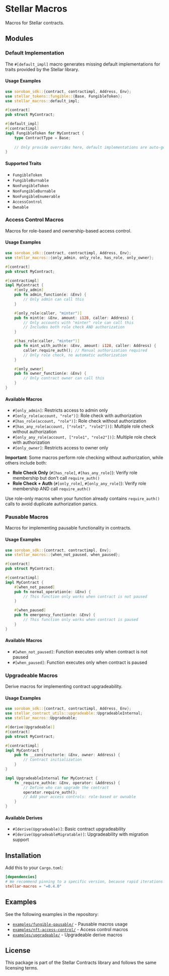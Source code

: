 # Stellar Macros

Macros for Stellar contracts.

## Modules

### Default Implementation

The `#[default_impl]` macro generates missing default implementations for traits provided by the Stellar library.

#### Usage Examples

```rust
use soroban_sdk::{contract, contractimpl, Address, Env};
use stellar_tokens::fungible::{Base, FungibleToken};
use stellar_macros::default_impl;

#[contract]
pub struct MyContract;

#[default_impl]
#[contractimpl]
impl FungibleToken for MyContract {
    type ContractType = Base;
    
    // Only provide overrides here, default implementations are auto-generated
}
```

#### Supported Traits

- `FungibleToken`
- `FungibleBurnable`
- `NonFungibleToken`
- `NonFungibleBurnable`
- `NonFungibleEnumerable`
- `AccessControl`
- `Ownable`

### Access Control Macros

Macros for role-based and ownership-based access control.

#### Usage Examples

```rust
use soroban_sdk::{contract, contractimpl, Address, Env};
use stellar_macros::{only_admin, only_role, has_role, only_owner};

#[contract]
pub struct MyContract;

#[contractimpl]
impl MyContract {
    #[only_admin]
    pub fn admin_function(e: &Env) {
        // Only admin can call this
    }

    #[only_role(caller, "minter")]
    pub fn mint(e: &Env, amount: i128, caller: Address) {
        // Only accounts with "minter" role can call this
        // Includes both role check AND authorization
    }

    #[has_role(caller, "minter")]
    pub fn mint_with_auth(e: &Env, amount: i128, caller: Address) {
        caller.require_auth(); // Manual authorization required
        // Only role check, no automatic authorization
    }

    #[only_owner]
    pub fn owner_function(e: &Env) {
        // Only contract owner can call this
    }
}
```

#### Available Macros

- `#[only_admin]`: Restricts access to admin only
- `#[only_role(account, "role")]`: Role check with authorization
- `#[has_role(account, "role")]`: Role check without authorization
- `#[has_any_role(account, ["role1", "role2"])]`: Multiple role check without authorization
- `#[only_any_role(account, ["role1", "role2"])]`: Multiple role check with authorization
- `#[only_owner]`: Restricts access to owner only

**Important**: Some macros perform role checking without authorization, while others include both:

- **Role Check Only** (`#[has_role]`, `#[has_any_role]`): Verify role membership but don't call `require_auth()`
- **Role Check + Auth** (`#[only_role]`, `#[only_any_role]`): Verify role membership AND call `require_auth()`

Use role-only macros when your function already contains `require_auth()` calls to avoid duplicate authorization panics.

### Pausable Macros

Macros for implementing pausable functionality in contracts.

#### Usage Examples

```rust
use soroban_sdk::{contract, contractimpl, Env};
use stellar_macros::{when_not_paused, when_paused};

#[contract]
pub struct MyContract;

#[contractimpl]
impl MyContract {
    #[when_not_paused]
    pub fn normal_operation(e: &Env) {
        // This function only works when contract is not paused
    }

    #[when_paused]
    pub fn emergency_function(e: &Env) {
        // This function only works when contract is paused
    }
}
```

#### Available Macros

- `#[when_not_paused]`: Function executes only when contract is not paused
- `#[when_paused]`: Function executes only when contract is paused

### Upgradeable Macros

Derive macros for implementing contract upgradeability.

#### Usage Examples

```rust
use soroban_sdk::{contract, contractimpl, Address, Env};
use stellar_contract_utils::upgradeable::UpgradeableInternal;
use stellar_macros::Upgradeable;

#[derive(Upgradeable)]
#[contract]
pub struct MyContract;

#[contractimpl]
impl MyContract {
    pub fn __constructor(e: &Env, owner: Address) {
        // Contract initialization
    }
}

impl UpgradeableInternal for MyContract {
    fn _require_auth(e: &Env, operator: &Address) {
        // Define who can upgrade the contract
        operator.require_auth();
        // Add your access controls: role-based or ownable
    }
}
```

#### Available Derives

- `#[derive(Upgradeable)]`: Basic contract upgradeability
- `#[derive(UpgradeableMigratable)]`: Upgradeability with migration support

## Installation

Add this to your `Cargo.toml`:

```toml
[dependencies]
# We recommend pinning to a specific version, because rapid iterations are expected as the library is in an active development phase.
stellar-macros = "=0.4.0"
```

## Examples

See the following examples in the repository:
- [`examples/fungible-pausable/`](https://github.com/OpenZeppelin/stellar-contracts/tree/main/examples/fungible-pausable) - Pausable macros usage
- [`examples/nft-access-control/`](https://github.com/OpenZeppelin/stellar-contracts/tree/main/examples/nft-access-control) - Access control macros
- [`examples/upgradeable/`](https://github.com/OpenZeppelin/stellar-contracts/tree/main/examples/upgradeable) - Upgradeable derive macros

## License

This package is part of the Stellar Contracts library and follows the same licensing terms.
